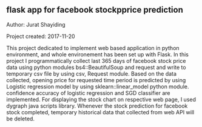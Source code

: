 ## flask app for facebook stockpprice prediction
 
 Author: Jurat Shayiding
 
 Project created: 2017-11-20

This project dedicated to implement web based application in python environment, and whole environement has been set up with Flask.
In this project I programmatically collect last 365 days of facebook stock price data using python modules bs4::BeautifulSoup and 
request and write to temporary csv file by using csv, Request module. Based on the data collected, opening price for requested time 
period is predicted by using Logistic regression model by using sklearn::linear_model python module. confidence accuracy of logistic
regression and SGD classifier are implemented. For displaying the stock chart on respective web page, I used dygraph java scripts library. 
Whenever the stock prediction for facebook stock completed, temporary historical data that collected from web API will be deleted.
